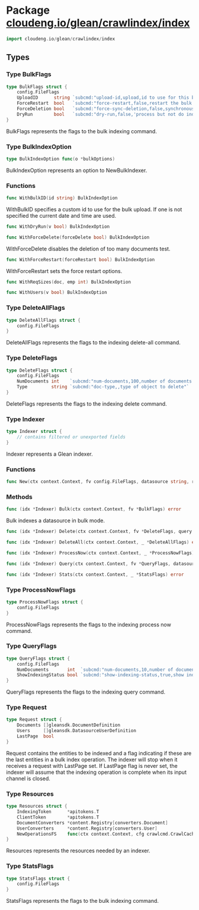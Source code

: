 # Package [cloudeng.io/glean/crawlindex/index](https://pkg.go.dev/cloudeng.io/glean/crawlindex/index?tab=doc)

```go
import cloudeng.io/glean/crawlindex/index
```


## Types
### Type BulkFlags
```go
type BulkFlags struct {
	config.FileFlags
	UploadID      string `subcmd:"upload-id,upload,id to use for this bulk upload"`
	ForceRestart  bool   `subcmd:"force-restart,false,restart the bulk upload"`
	ForceDeletion bool   `subcmd:"force-sync-deletion,false,synchronously delete stale documents on upload of last bulk indexing batch"`
	DryRun        bool   `subcmd:"dry-run,false,'process but not do index documents'"`
}
```
BulkFlags represents the flags to the bulk indexing command.


### Type BulkIndexOption
```go
type BulkIndexOption func(o *bulkOptions)
```
BulkIndexOption represents an option to NewBulkIndexer.

### Functions

```go
func WithBulkID(id string) BulkIndexOption
```
WithBulkID specifies a custom id to use for the bulk upload. If one is not
specified the current date and time are used.


```go
func WithDryRun(v bool) BulkIndexOption
```


```go
func WithForceDelete(forceDelete bool) BulkIndexOption
```
WithForceDelete disables the deletion of too many documents test.


```go
func WithForceRestart(forceRestart bool) BulkIndexOption
```
WithForceRestart sets the force restart options.


```go
func WithReqSizes(doc, emp int) BulkIndexOption
```


```go
func WithUsers(v bool) BulkIndexOption
```




### Type DeleteAllFlags
```go
type DeleteAllFlags struct {
	config.FileFlags
}
```
DeleteAllFlags represents the flags to the indexing delete-all command.


### Type DeleteFlags
```go
type DeleteFlags struct {
	config.FileFlags
	NumDocuments int    `subcmd:"num-documents,100,number of documents to return"`
	Type         string `subcmd:"doc-type,,type of object to delete"`
}
```
DeleteFlags represents the flags to the indexing delete command.


### Type Indexer
```go
type Indexer struct {
	// contains filtered or unexported fields
}
```
Indexer represents a Glean indexer.

### Functions

```go
func New(ctx context.Context, fv config.FileFlags, datasource string, resources Resources) (*Indexer, error)
```



### Methods

```go
func (idx *Indexer) Bulk(ctx context.Context, fv *BulkFlags) error
```
Bulk indexes a datasource in bulk mode.


```go
func (idx *Indexer) Delete(ctx context.Context, fv *DeleteFlags, query string) error
```


```go
func (idx *Indexer) DeleteAll(ctx context.Context, _ *DeleteAllFlags) error
```


```go
func (idx *Indexer) ProcessNow(ctx context.Context, _ *ProcessNowFlags) error
```


```go
func (idx *Indexer) Query(ctx context.Context, fv *QueryFlags, datasource string, query string) error
```


```go
func (idx *Indexer) Stats(ctx context.Context, _ *StatsFlags) error
```




### Type ProcessNowFlags
```go
type ProcessNowFlags struct {
	config.FileFlags
}
```
ProcessNowFlags represents the flags to the indexing process now command.


### Type QueryFlags
```go
type QueryFlags struct {
	config.FileFlags
	NumDocuments       int  `subcmd:"num-documents,10,number of documents to return"`
	ShowIndexingStatus bool `subcmd:"show-indexing-status,true,show indexing status for all returned documents"`
}
```
QueryFlags represents the flags to the indexing query command.


### Type Request
```go
type Request struct {
	Documents []gleansdk.DocumentDefinition
	Users     []gleansdk.DatasourceUserDefinition
	LastPage  bool
}
```
Request contains the entities to be indexed and a flag indicating if these
are the last entities in a bulk index operation. The indexer will stop when
it receives a request with LastPage set. If LastPage flag is never set,
the indexer will assume that the indexing operation is complete when its
input channel is closed.


### Type Resources
```go
type Resources struct {
	IndexingToken      *apitokens.T
	ClientToken        *apitokens.T
	DocumentConverters *content.Registry[converters.Document]
	UserConverters     *content.Registry[converters.User]
	NewOperationsFS    func(ctx context.Context, cfg crawlcmd.CrawlCacheConfig) (operations.FS, error)
}
```
Resources represents the resources needed by an indexer.


### Type StatsFlags
```go
type StatsFlags struct {
	config.FileFlags
}
```
StatsFlags represents the flags to the bulk indexing command.





